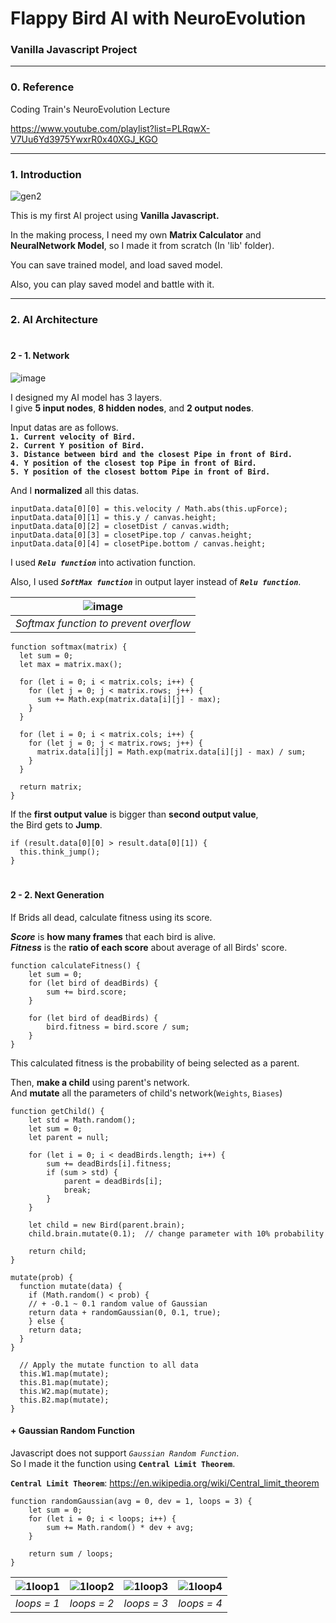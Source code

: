 Flappy Bird AI with NeuroEvolution
================================
### Vanilla Javascript Project
<hr/>

### 0. Reference
Coding Train's NeuroEvolution Lecture

https://www.youtube.com/playlist?list=PLRqwX-V7Uu6Yd3975YwxrR0x40XGJ_KGO
<hr/>

### 1. Introduction
![gen2](https://user-images.githubusercontent.com/67461578/87219150-e5216000-c393-11ea-92f0-04122f8795b2.gif)


This is my first AI project using <b>Vanilla Javascript.</b>

In the making process, I need my own <b>Matrix Calculator</b> and <b>NeuralNetwork Model</b>, so I made it from scratch (In 'lib' folder).

You can save trained model, and load saved model.

Also, you can play saved model and battle with it.

<hr/>

### 2. AI Architecture
#
#### 2 - 1. Network
![image](https://user-images.githubusercontent.com/67461578/87219532-fb7ceb00-c396-11ea-9254-eeeed89a7e59.png)

I designed my AI model has 3 layers.  
I give <b>5 input nodes</b>, <b>8 hidden nodes</b>, and <b>2 output nodes</b>.

Input datas are as follows.  
<b>`1. Current velocity of Bird.`</b>  
<b>`2. Current Y position of Bird.`</b>  
<b>`3. Distance between bird and the closest Pipe in front of Bird.`</b>  
<b>`4. Y position of the closest top Pipe in front of Bird.`</b>  
<b>`5. Y position of the closest bottom Pipe in front of Bird.`</b>

And I <b>normalized</b> all this datas.

```
inputData.data[0][0] = this.velocity / Math.abs(this.upForce);
inputData.data[0][1] = this.y / canvas.height;
inputData.data[0][2] = closetDist / canvas.width;
inputData.data[0][3] = closetPipe.top / canvas.height;
inputData.data[0][4] = closetPipe.bottom / canvas.height;
```

I used <b>*`Relu function`*</b> into activation function.

Also, I used <b>*`SoftMax function`*</b> in output layer instead of <b>*`Relu function`*</b>.

| ![image](https://user-images.githubusercontent.com/67461578/87220108-3b929c80-c39c-11ea-8bfb-e85db3c73707.png) |
| :--: |
| *Softmax function to prevent overflow* |

```
function softmax(matrix) {
  let sum = 0;
  let max = matrix.max();

  for (let i = 0; i < matrix.cols; i++) {
    for (let j = 0; j < matrix.rows; j++) {
      sum += Math.exp(matrix.data[i][j] - max);
    }
  }

  for (let i = 0; i < matrix.cols; i++) {
    for (let j = 0; j < matrix.rows; j++) {
      matrix.data[i][j] = Math.exp(matrix.data[i][j] - max) / sum;
    }
  }

  return matrix;
}
```


If the <b>first output value</b> is bigger than <b>second output value</b>,  
the Bird gets to <b>Jump</b>.  
```
if (result.data[0][0] > result.data[0][1]) {
  this.think_jump();
}
```

#
#### 2 - 2. Next Generation
If Brids all dead, calculate fitness using its score.  

<b>*Score*</b> is <b>how many frames</b> that each bird is alive.  
<b>*Fitness*</b> is the <b>ratio of each score</b> about average of all Birds' score.

```
function calculateFitness() {
    let sum = 0;
    for (let bird of deadBirds) {
        sum += bird.score;
    }

    for (let bird of deadBirds) {
        bird.fitness = bird.score / sum;
    }
}
```

This calculated fitness is the probability of being selected as a parent.

Then, <b>make a child</b> using parent's network.  
And <b>mutate</b> all the parameters of child's network(`Weights`, `Biases`)

```
function getChild() {
    let std = Math.random();
    let sum = 0;
    let parent = null;

    for (let i = 0; i < deadBirds.length; i++) {
        sum += deadBirds[i].fitness;
        if (sum > std) {
            parent = deadBirds[i];
            break;
        }
    }

    let child = new Bird(parent.brain);
    child.brain.mutate(0.1);  // change parameter with 10% probability

    return child;
}
```
```
mutate(prob) {
  function mutate(data) {
    if (Math.random() < prob) {
    // + -0.1 ~ 0.1 random value of Gaussian
    return data + randomGaussian(0, 0.1, true);
    } else {
    return data;
  }
}

  // Apply the mutate function to all data
  this.W1.map(mutate);
  this.B1.map(mutate);
  this.W2.map(mutate);
  this.B2.map(mutate);
}
```

#### + Gaussian Random Function
Javascript does not support *`Gaussian Random Function`*.  
So I made it the function using <b>`Central Limit Theorem`</b>.  

<b>`Central Limit Theorem`</b>: https://en.wikipedia.org/wiki/Central_limit_theorem

```
function randomGaussian(avg = 0, dev = 1, loops = 3) {
    let sum = 0;
    for (let i = 0; i < loops; i++) {
        sum += Math.random() * dev + avg;
    }

    return sum / loops;
}
```

| ![1loop1](https://user-images.githubusercontent.com/67461578/87220978-8c59c380-c3a3-11ea-995e-51e865ea87f2.png) | ![1loop2](https://user-images.githubusercontent.com/67461578/87220988-a5fb0b00-c3a3-11ea-8f46-01079c693283.png) | ![1loop3](https://user-images.githubusercontent.com/67461578/87221002-b3b09080-c3a3-11ea-8683-f9422c51016f.png) | ![1loop4](https://user-images.githubusercontent.com/67461578/87221004-b4492700-c3a3-11ea-9be8-36e0b15c07f8.png) |
| :--: | :--: | :--: | :--: |
| *loops = 1* | *loops = 2* | *loops = 3* | *loops = 4* |
